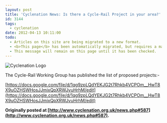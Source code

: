 ```yaml
---
layout: post
title: 'Cyclenation News: Is there a Cycle-Rail Project in your area?'
id: 3144
tags:
  - cyclenation
date: 2012-04-13 10:11:00
todo:
  - Articles on this site are being migrated to a new format.
  - <b>This page</b> has been automatically migrated, but requires a manual check-&amp;-tune to ensure the format and links all work as expected.
  - This message will remain on this page until it has been checked.
---
```


![Cyclenation Logo](http://www.pompeybug.co.uk/wp-content/plugins/wp-cyclenation-news/cnlogo.jpg)<p>The Cycle-Rail Working Group has published the list of proposed projects:-

[https://docs.google.com/file/d/1qg9zpLQdYEKJG2t7Rhkb4VCPOm__HwT8X9uOZHSWHosJJmixQpXRWJvuHrhM/edit](https://docs.google.com/file/d/1qg9zpLQdYEKJG2t7Rhkb4VCPOm__HwT8X9uOZHSWHosJJmixQpXRWJvuHrhM/edit)


**Originally posted at [http://www.cyclenation.org.uk/news.php#587](http://www.cyclenation.org.uk/news.php#587).**